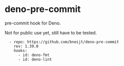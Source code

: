 # deno-pre-commit

pre-commit hook for Deno.

Not for public use yet, still have to be tested.

```
  - repo: https://github.com/bneijt/deno-pre-commit
    rev: 1.39.0
    hooks:
      - id: deno-fmt
      - id: deno-lint
```
